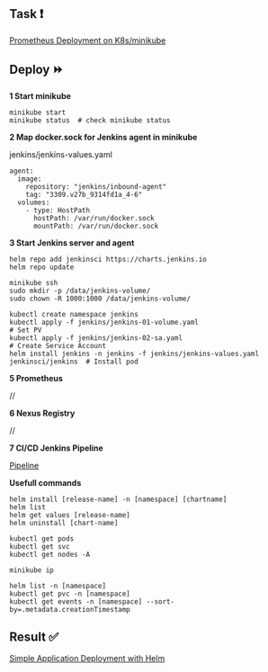 ## Task :heavy_exclamation_mark:

[Prometheus Deployment on K8s/minikube](https://github.com/rolling-scopes-school/tasks/blob/master/devops/modules/4_monitoring-configuration/task_7.md)

## Deploy :fast_forward:

**1 Start minikube**

```
minikube start
minikube status  # check minikube status
```

**2 Map docker.sock for Jenkins agent in minikube**

jenkins/jenkins-values.yaml
```
agent:
  image:
    repository: "jenkins/inbound-agent"
    tag: "3309.v27b_9314fd1a_4-6"
  volumes:
    - type: HostPath
      hostPath: /var/run/docker.sock
      mountPath: /var/run/docker.sock
```


**3 Start Jenkins server and agent**
```
helm repo add jenkinsci https://charts.jenkins.io
helm repo update

minikube ssh
sudo mkdir -p /data/jenkins-volume/
sudo chown -R 1000:1000 /data/jenkins-volume/ 

kubectl create namespace jenkins
kubectl apply -f jenkins/jenkins-01-volume.yaml                                   # Set PV
kubectl apply -f jenkins/jenkins-02-sa.yaml                                       # Create Service Account
helm install jenkins -n jenkins -f jenkins/jenkins-values.yaml jenkinsci/jenkins  # Install pod

```


**5 Prometheus**

//

**6 Nexus Registry**

//

**7 CI/CD Jenkins Pipeline**

[Pipeline](https://github.com/gantsevich-yuri/rsschool-devops-course-tasks/blob/task_7/deployment/Jenkinsfile)

**Usefull commands**
```
helm install [release-name] -n [namespace] [chartname]
helm list
helm get values [release-name]
helm uninstall [chart-name]

kubectl get pods
kubectl get svc
kubectl get nodes -A

minikube ip

helm list -n [namespace]
kubectl get pvc -n [namespace]
kubectl get events -n [namespace] --sort-by=.metadata.creationTimestamp
```

## Result :white_check_mark:

[Simple Application Deployment with Helm](https://github.com/gantsevich-yuri/rsschool-devops-course-tasks/pull/7)
